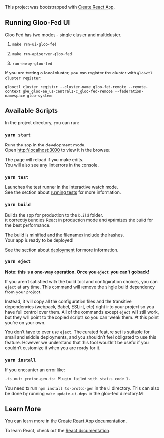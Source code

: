 This project was bootstrapped with [Create React App](https://github.com/facebook/create-react-app).

## Running Gloo-Fed UI

Gloo Fed has two modes - single cluster and multicluster.

1. `make run-ui-gloo-fed`

2. `make run-apiserver-gloo-fed`

3. `run-envoy-gloo-fed`

If you are testing a local cluster, you can register the cluster with `glooctl cluster register`: 

`glooctl cluster register --cluster-name gloo-fed-remote --remote-context gke_gloo-ee_us-central1-c_gloo-fed-remote --federation-namespace gloo-system`

## Available Scripts

In the project directory, you can run:

### `yarn start`

Runs the app in the development mode.<br />
Open [http://localhost:3000](http://localhost:3000) to view it in the browser.

The page will reload if you make edits.<br />
You will also see any lint errors in the console.

### `yarn test`

Launches the test runner in the interactive watch mode.<br />
See the section about [running tests](https://facebook.github.io/create-react-app/docs/running-tests) for more information.

### `yarn build`

Builds the app for production to the `build` folder.<br />
It correctly bundles React in production mode and optimizes the build for the best performance.

The build is minified and the filenames include the hashes.<br />
Your app is ready to be deployed!

See the section about [deployment](https://facebook.github.io/create-react-app/docs/deployment) for more information.

### `yarn eject`

**Note: this is a one-way operation. Once you `eject`, you can’t go back!**

If you aren’t satisfied with the build tool and configuration choices, you can `eject` at any time. This command will remove the single build dependency from your project.

Instead, it will copy all the configuration files and the transitive dependencies (webpack, Babel, ESLint, etc) right into your project so you have full control over them. All of the commands except `eject` will still work, but they will point to the copied scripts so you can tweak them. At this point you’re on your own.

You don’t have to ever use `eject`. The curated feature set is suitable for small and middle deployments, and you shouldn’t feel obligated to use this feature. However we understand that this tool wouldn’t be useful if you couldn’t customize it when you are ready for it.

### `yarn install`
If you encounter an error like:
```
-ts_out: protoc-gen-ts: Plugin failed with status code 1.
```
You need to run `npm install ts-protoc-gen` in the ui directory. This can also be done by running `make update-ui-deps` in the gloo-fed directory.M

## Learn More

You can learn more in the [Create React App documentation](https://facebook.github.io/create-react-app/docs/getting-started).

To learn React, check out the [React documentation](https://reactjs.org/).
